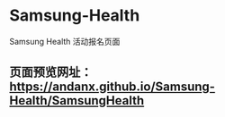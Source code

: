 # Samsung-Health
Samsung Health 活动报名页面
## 页面预览网址：https://andanx.github.io/Samsung-Health/SamsungHealth
